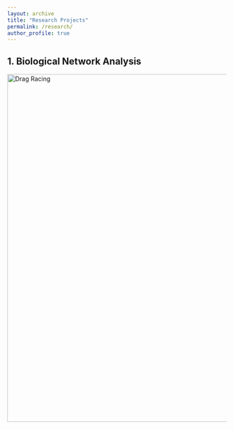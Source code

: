 ```yaml
---
layout: archive
title: "Research Projects"
permalink: /research/
author_profile: true
---
```


## 1. Biological Network Analysis

<img src="../images/Biological_Network.png" alt="Drag Racing" width="800"/>
